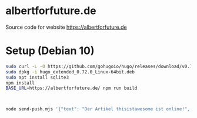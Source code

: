 # albertforfuture.de
Source code for website https://albertforfuture.de

# Setup (Debian 10)

```bash
sudo curl -L -O https://github.com/gohugoio/hugo/releases/download/v0.72.0/hugo_extended_0.72.0_Linux-64bit.deb
sudo dpkg -i hugo_extended_0.72.0_Linux-64bit.deb
sudo apt install sqlite3
npm install
BASE_URL=https://albertforfuture.de/ npm run build



node send-push.mjs '{"text": "Der Artikel thisistawesome ist online!", "url": "/thisisawesome/"}'
```
